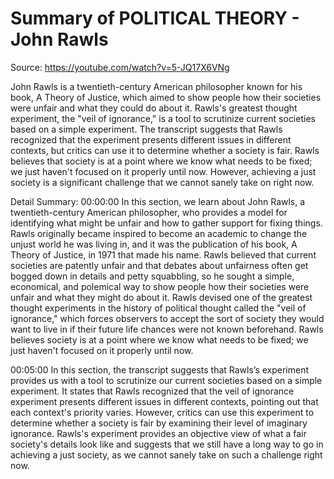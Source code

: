 # Summary of POLITICAL THEORY - John Rawls

Source: https://youtube.com/watch?v=5-JQ17X6VNg

John Rawls is a twentieth-century American philosopher known for his book, A Theory of Justice, which aimed to show people how their societies were unfair and what they could do about it. Rawls's greatest thought experiment, the "veil of ignorance," is a tool to scrutinize current societies based on a simple experiment. The transcript suggests that Rawls recognized that the experiment presents different issues in different contexts, but critics can use it to determine whether a society is fair. Rawls believes that society is at a point where we know what needs to be fixed; we just haven't focused on it properly until now. However, achieving a just society is a significant challenge that we cannot sanely take on right now.

Detail Summary: 
00:00:00
In this section, we learn about John Rawls, a twentieth-century American philosopher, who provides a model for identifying what might be unfair and how to gather support for fixing things. Rawls originally became inspired to become an academic to change the unjust world he was living in, and it was the publication of his book, A Theory of Justice, in 1971 that made his name. Rawls believed that current societies are patently unfair and that debates about unfairness often get bogged down in details and petty squabbling, so he sought a simple, economical, and polemical way to show people how their societies were unfair and what they might do about it. Rawls devised one of the greatest thought experiments in the history of political thought called the "veil of ignorance," which forces observers to accept the sort of society they would want to live in if their future life chances were not known beforehand. Rawls believes society is at a point where we know what needs to be fixed; we just haven't focused on it properly until now.

00:05:00
In this section, the transcript suggests that Rawls’s experiment provides us with a tool to scrutinize our current societies based on a simple experiment. It states that Rawls recognized that the veil of ignorance experiment presents different issues in different contexts, pointing out that each context's priority varies. However, critics can use this experiment to determine whether a society is fair by examining their level of imaginary ignorance. Rawls's experiment provides an objective view of what a fair society's details look like and suggests that we still have a long way to go in achieving a just society, as we cannot sanely take on such a challenge right now.

